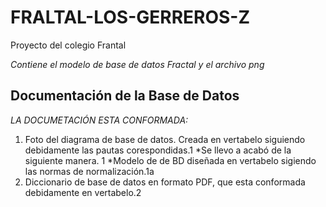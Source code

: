 # FRALTAL-LOS-GERREROS-Z
Proyecto del colegio Frantal

*Contiene el modelo de base de datos Fractal y el archivo png* 
## Documentación de la Base de Datos
*LA DOCUMETACIÓN ESTA CONFORMADA:*
1. Foto del diagrama de base de datos. Creada en vertabelo siguiendo debidamente las pautas corespondidas.1
    *Se llevo a acabó de la siguiente manera. 1
    *Modelo de de BD diseñada en vertabelo sigiendo las normas de normalización.1a 
2. Diccionario de base de datos en formato PDF, que esta conformada debidamente en vertabelo.2